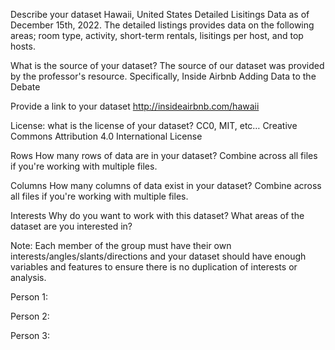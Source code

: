Describe your dataset
Hawaii, United States Detailed Lisitings Data as of December 15th, 2022. The detailed listings provides data on the following areas; room type, activity, short-term rentals, lisitings per host, and top hosts.



What is the source of your dataset?
The source of our dataset was provided by the professor's resource. Specifically, Inside Airbnb Adding Data to the Debate


Provide a link to your dataset
http://insideairbnb.com/hawaii


License: what is the license of your dataset? CC0, MIT, etc…
Creative Commons Attribution 4.0 International License


Rows
How many rows of data are in your dataset? Combine across all files if you're working with multiple files.





Columns
How many columns of data exist in your dataset? Combine across all files if you're working with multiple files.





Interests
Why do you want to work with this dataset? What areas of the dataset are you interested in?

Note: Each member of the group must have their own interests/angles/slants/directions and your dataset should have enough variables and features to ensure there is no duplication of interests or analysis.



Person 1: 











Person 2: 











Person 3: 


